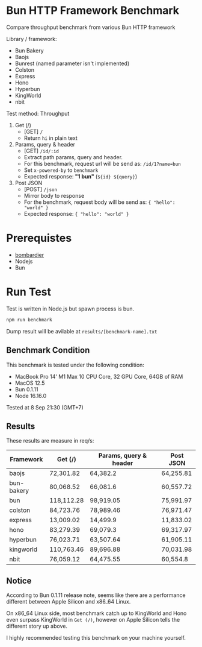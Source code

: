 # Bun HTTP Framework Benchmark
Compare throughput benchmark from various Bun HTTP framework

Library / framework:
- Bun Bakery
- Baojs
- Bunrest (named parameter isn't implemented)
- Colston
- Express
- Hono
- Hyperbun
- KingWorld
- nbit

Test method:
Throughput
1. Get (/)
    - [GET] `/`
    - Return `hi` in plain text
2. Params, query & header
    - [GET] `/id/:id`
    - Extract path params, query and header.
    - For this benchmark, request url will be send as: `/id/1?name=bun`
    - Set `x-powered-by` to `benchmark`
    - Expected response: **"1 bun"** (`${id} ${query}`)
3. Post JSON
    - [POST] `/json`
    - Mirror body to response
    - For the benchmark, request body will be send as: `{ "hello": "world" }`
    - Expected response: `{ "hello": "world" }`

# Prerequistes
- [bombardier](https://github.com/codesenberg/bombardier)
- Nodejs
- Bun

# Run Test
Test is written in Node.js but spawn process is bun.

```typescript
npm run benchmark
```

Dump result will be avilable at `results/[benchmark-name].txt`

## Benchmark Condition
This benchmark is tested under the following condition:
- MacBook Pro 14' M1 Max 10 CPU Core, 32 GPU Core, 64GB of RAM
- MacOS 12.5
- Bun 0.1.11
- Node 16.16.0

Tested at 8 Sep 21:30 (GMT+7)

## Results
These results are measure in req/s:

|  Framework       |  Get (/)    |  Params, query & header | Post JSON  |
| ---------------- | ----------- | ----------------------- | ---------- |
| baojs | 72,301.82 | 64,382.2 | 64,255.81 |
| bun-bakery | 80,068.52 | 66,081.6 | 60,557.72 |
| bun | 118,112.28 | 98,919.05 | 75,991.97 |
| colston | 84,723.76 | 78,989.46 | 76,971.47 |
| express | 13,009.02 | 14,499.9 | 11,833.02 |
| hono | 83,279.39 | 69,079.3 | 69,317.97 |
| hyperbun | 76,023.71 | 63,507.64 | 61,905.11 |
| kingworld | 110,763.46 | 89,696.88 | 70,031.98 |
| nbit | 76,059.12 | 64,475.55 | 60,554.8 |

## Notice
According to Bun 0.1.11 release note, seems like there are a performance different between Apple Silicon and x86_64 Linux.

On x86_64 Linux side, most benchmark catch up to KingWorld and Hono even surpass KingWorld in `Get (/)`, however on Apple Silicon tells the different story up above.

I highly recommended testing this benchmark on your machine yourself.
